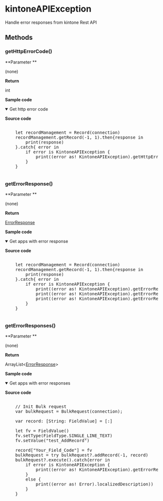 # kintoneAPIException

Handle error responses from kintone Rest API

## Methods

### getHttpErrorCode()

**Parameter **

(none)

**Return**

int

**Sample code**

<details class="tab-container" open>
<Summary>Get http error code</Summary>

<strong class="tab-name">Source code</strong>

<pre class="inline-code">

    let recordManagement = Record(connection)
    recordManagement.getRecord(-1, 1).then{response in
        print(response)  
    }.catch{ error in
        if error is KintoneAPIException {
            print((error as! KintoneAPIException).getHttpErrorCode()!)
        }
    }

</pre>

</details>

### getErrorResponse()

**Parameter **

(none)

**Return**

[ErrorResponse](https://developer.kintone.io/hc/en-us/articles/212495188#responses)

**Sample code**

<details class="tab-container" open>
<Summary>Get apps with error response</Summary>

<strong class="tab-name">Source code</strong>

<pre class="inline-code">

    let recordManagement = Record(connection)
    recordManagement.getRecord(-1, 1).then{response in
        print(response)  
    }.catch{ error in
        if error is KintoneAPIException {
            print((error as! KintoneAPIException).getErrorResponse().getId()!)
            print((error as! KintoneAPIException).getErrorResponse().getMessage()!)
            print((error as! KintoneAPIException).getErrorResponse().getCode()!)
        }
    }

</pre>

</details>

### getErrorResponses()

**Parameter **

(none)

**Return**

ArrayList&lt;[ErrorResponse](https://developer.kintone.io/hc/en-us/articles/212495188#responses)&gt;

**Sample code**

<details class="tab-container" open>
<Summary>Get apps with error responses</Summary>

<strong class="tab-name">Source code</strong>

<pre class="inline-code">

    // Init Bulk request
    var bulkRequest = BulkRequest(connection);
    
    var record: [String: FieldValue] = [:]
            
    let fv = FieldValue()
    fv.setType(FieldType.SINGLE_LINE_TEXT)
    fv.setValue("test_AddRecord")
    
    record["Your_Field_Code"] = fv
    bulkRequest = try bulkRequest?.addRecord(-1, record)
    bulkRequest?.execute().catch{error in
        if error is KintoneAPIException {
            print((error as! KintoneAPIException).getErrorResponses().toString()!)
        }
        else {
            print((error as! Error).localizedDescription))
        }
    }

</pre>

</details>